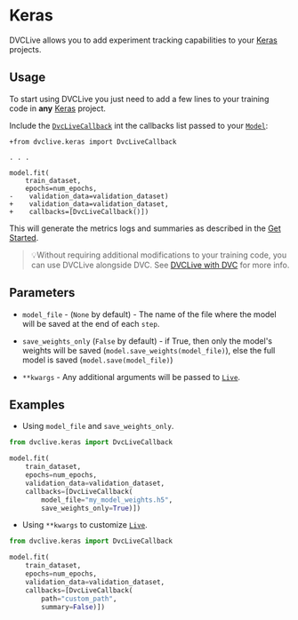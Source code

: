 # Keras

DVCLive allows you to add experiment tracking capabilities to your
[Keras](https://keras.io/) projects.

## Usage

To start using DVCLive you just need to add a few lines to your training code in
**any** [Keras](https://keras.io/) project.

Include the
[`DvcLiveCallback`](https://github.com/iterative/dvclive/blob/master/dvclive/keras.py)
int the callbacks list passed to your
[`Model`](https://keras.io/api/models/model/):

```git
+from dvclive.keras import DvcLiveCallback

. . .

model.fit(
    train_dataset,
    epochs=num_epochs,
-    validation_data=validation_dataset)
+    validation_data=validation_dataset,
+    callbacks=[DvcLiveCallback()])
```

This will generate the metrics logs and summaries as described in the
[Get Started](/docs/dvclive/get-started#outputs).

> 💡Without requiring additional modifications to your training code, you can
> use DVCLive alongside DVC. See
> [DVCLive with DVC](/doc/dvclive/dvclive-with-dvc) for more info.

## Parameters

- `model_file` - (`None` by default) - The name of the file where the model will
  be saved at the end of each `step`.

- `save_weights_only` (`False` by default) - if True, then only the model's
  weights will be saved (`model.save_weights(model_file)`), else the full model
  is saved (`model.save(model_file)`)

- `**kwargs` - Any additional arguments will be passed to
  [`Live`](/docs/dvclive/api-reference/live).

## Examples

- Using `model_file` and `save_weights_only`.

```python
from dvclive.keras import DvcLiveCallback

model.fit(
    train_dataset,
    epochs=num_epochs,
    validation_data=validation_dataset,
    callbacks=[DvcLiveCallback(
        model_file="my_model_weights.h5",
        save_weights_only=True)])
```

- Using `**kwargs` to customize [`Live`](/docs/dvclive/api-reference/live).

```python
from dvclive.keras import DvcLiveCallback

model.fit(
    train_dataset,
    epochs=num_epochs,
    validation_data=validation_dataset,
    callbacks=[DvcLiveCallback(
        path="custom_path",
        summary=False)])
```

